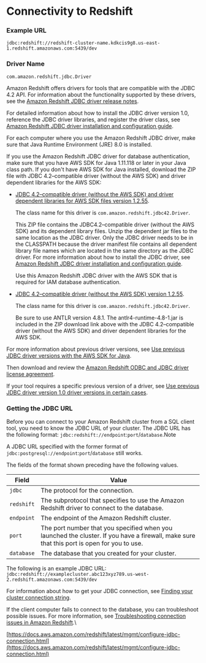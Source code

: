 # Connectivity to Redshift

### Example URL

```
jdbc:redshift://redshift-cluster-name.kdkcis9g8.us-east-1.redshift.amazonaws.com:5439/dev
```

### Driver Name

```
com.amazon.redshift.jdbc.Driver
```

Amazon Redshift offers drivers for tools that are compatible with the JDBC 4.2 API. For information about the functionality supported by these drivers, see the [Amazon Redshift JDBC driver release notes](https://s3.amazonaws.com/redshift-downloads/drivers/jdbc/1.2.55.1083/Amazon+Redshift+JDBC+Release+Notes.pdf).

For detailed information about how to install the JDBC driver version 1.0, reference the JDBC driver libraries, and register the driver class, see [Amazon Redshift JDBC driver installation and configuration guide](https://s3.amazonaws.com/redshift-downloads/drivers/jdbc/1.2.55.1083/Amazon+Redshift+JDBC+Connector+Install+Guide.pdf).

For each computer where you use the Amazon Redshift JDBC driver, make sure that Java Runtime Environment (JRE) 8.0 is installed.

If you use the Amazon Redshift JDBC driver for database authentication, make sure that you have AWS SDK for Java 1.11.118 or later in your Java class path. If you don't have AWS SDK for Java installed, download the ZIP file with JDBC 4.2–compatible driver (without the AWS SDK) and driver dependent libraries for the AWS SDK:

*   [JDBC 4.2–compatible driver (without the AWS SDK) and driver dependent libraries for AWS SDK files version 1.2.55](https://s3.amazonaws.com/redshift-downloads/drivers/jdbc/1.2.55.1083/RedshiftJDBC42-1.2.55.1083.zip).

    The class name for this driver is `com.amazon.redshift.jdbc42.Driver`.

    This ZIP file contains the JDBC4.2–compatible driver (without the AWS SDK) and its dependent library files. Unzip the dependent jar files to the same location as the JDBC driver. Only the JDBC driver needs to be in the CLASSPATH because the driver manifest file contains all dependent library file names which are located in the same directory as the JDBC driver. For more information about how to install the JDBC driver, see [Amazon Redshift JDBC driver installation and configuration guide](https://s3.amazonaws.com/redshift-downloads/drivers/jdbc/1.2.55.1083/Amazon+Redshift+JDBC+Connector+Install+Guide.pdf).

    Use this Amazon Redshift JDBC driver with the AWS SDK that is required for IAM database authentication.
*   [JDBC 4.2–compatible driver (without the AWS SDK) version 1.2.55](https://s3.amazonaws.com/redshift-downloads/drivers/jdbc/1.2.55.1083/RedshiftJDBC42-no-awssdk-1.2.55.1083.jar).

    The class name for this driver is `com.amazon.redshift.jdbc42.Driver`.

    Be sure to use ANTLR version 4.8.1. The antlr4-runtime-4.8-1.jar is included in the ZIP download link above with the JDBC 4.2–compatible driver (without the AWS SDK) and driver dependent libraries for the AWS SDK.

For more information about previous driver versions, see [Use previous JDBC driver versions with the AWS SDK for Java](https://docs.aws.amazon.com/redshift/latest/mgmt/configure-jdbc-connection.html#jdbc-previous-versions-with-sdk).

Then download and review the [Amazon Redshift ODBC and JDBC driver license agreement](https://s3.amazonaws.com/redshift-downloads/drivers/Amazon+Redshift+ODBC+and+JDBC+Driver+License+Agreement.pdf).

If your tool requires a specific previous version of a driver, see [Use previous JDBC driver version 1.0 driver versions in certain cases](https://docs.aws.amazon.com/redshift/latest/mgmt/configure-jdbc-connection.html#jdbc-previous-versions).

### Getting the JDBC URL <a href="obtain-jdbc-url" id="obtain-jdbc-url"></a>

Before you can connect to your Amazon Redshift cluster from a SQL client tool, you need to know the JDBC URL of your cluster. The JDBC URL has the following format: `jdbc:redshift://endpoint`:`port`/`database`.Note

A JDBC URL specified with the former format of `jdbc:postgresql://endpoint`:`port`/`database` still works.

The fields of the format shown preceding have the following values.

| Field      | Value                                                                                                                                      |
| ---------- | ------------------------------------------------------------------------------------------------------------------------------------------ |
| `jdbc`     | The protocol for the connection.                                                                                                           |
| `redshift` | The subprotocol that specifies to use the Amazon Redshift driver to connect to the database.                                               |
| `endpoint` | The endpoint of the Amazon Redshift cluster.                                                                                               |
| `port`     | The port number that you specified when you launched the cluster. If you have a firewall, make sure that this port is open for you to use. |
| `database` | The database that you created for your cluster.                                                                                            |

The following is an example JDBC URL: `jdbc:redshift://examplecluster.abc123xyz789.us-west-2.redshift.amazonaws.com:5439/dev`

For information about how to get your JDBC connection, see [Finding your cluster connection string](https://docs.aws.amazon.com/redshift/latest/mgmt/configuring-connections.html#connecting-connection-string).

If the client computer fails to connect to the database, you can troubleshoot possible issues. For more information, see [Troubleshooting connection issues in Amazon Redshift](https://docs.aws.amazon.com/redshift/latest/mgmt/troubleshooting-connections.html).\


[https://docs.aws.amazon.com/redshift/latest/mgmt/configure-jdbc-connection.html](https://docs.aws.amazon.com/redshift/latest/mgmt/configure-jdbc-connection.html)
